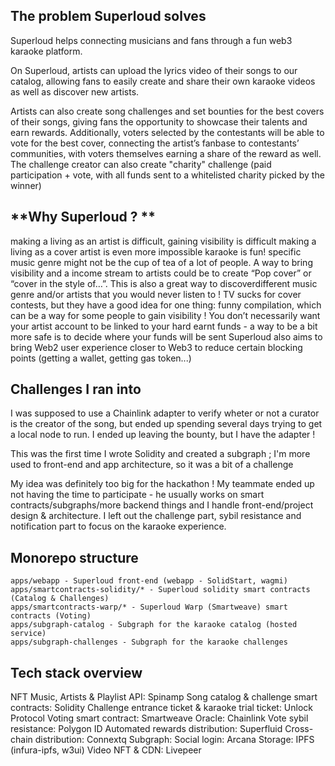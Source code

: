 ## The problem Superloud solves
Superloud helps connecting musicians and fans through a fun web3 karaoke platform.

On Superloud, artists can upload the lyrics video of their songs to our catalog, allowing fans to easily create and share their own karaoke videos as well as discover new artists.

Artists can also create song challenges and set bounties for the best covers of their songs, giving fans the opportunity to showcase their talents and earn rewards. Additionally, voters selected by the contestants will be able to vote for the best cover, connecting the artist’s fanbase to contestants’ communities, with voters themselves earning a share of the reward as well. The challenge creator can also create "charity" challenge (paid participation + vote, with all funds sent to a whitelisted charity picked by the winner)

## **Why Superloud ? **

making a living as an artist is difficult, gaining visibility is difficult
making a living as a cover artist is even more impossible
karaoke is fun!
specific music genre might not be the cup of tea of a lot of people. A way to bring visibility and a income stream to artists could be to create “Pop cover” or “cover in the style of…”. This is also a great way to discoverdifferent music genre and/or artists that you would never listen to !
TV sucks for cover contests, but they have a good idea for one thing: funny compilation, which can be a way for some people to gain visibility !
You don’t necessarily want your artist account to be linked to your hard earnt funds - a way to be a bit more safe is to decide where your funds will be sent
Superloud also aims to bring Web2 user experience closer to Web3 to reduce certain blocking points (getting a wallet, getting gas token...)

## Challenges I ran into
I was supposed to use a Chainlink adapter to verify wheter or not a curator is the creator of the song, but ended up spending several days trying to get a local node to run. I ended up leaving the bounty, but I have the adapter !

This was the first time I wrote Solidity and created a subgraph ; I'm more used to front-end and app architecture, so it was a
bit of a challenge

My idea was definitely too big for the hackathon ! My teammate ended up not having the time to participate - he usually works on smart contracts/subgraphs/more backend things and I handle front-end/project design & architecture. I left out the challenge part, sybil resistance and notification part to focus on the karaoke experience.

## Monorepo structure
```
apps/webapp - Superloud front-end (webapp - SolidStart, wagmi)
apps/smartcontracts-solidity/* - Superloud solidity smart contracts (Catalog & Challenges)
apps/smartcontracts-warp/* - Superloud Warp (Smartweave) smart contracts (Voting)
apps/subgraph-catalog - Subgraph for the karaoke catalog (hosted service)
apps/subgraph-challenges - Subgraph for the karaoke challenges
```

## Tech stack overview
NFT Music, Artists & Playlist API: Spinamp
Song catalog & challenge smart contracts: Solidity
Challenge entrance ticket & karaoke trial ticket: Unlock Protocol
Voting smart contract: Smartweave
Oracle: Chainlink
Vote sybil resistance: Polygon ID
Automated rewards distribution: Superfluid
Cross-chain distribution: Connextq
Subgraph:
Social login: Arcana
Storage: IPFS (infura-ipfs, w3ui)
Video NFT & CDN: Livepeer
